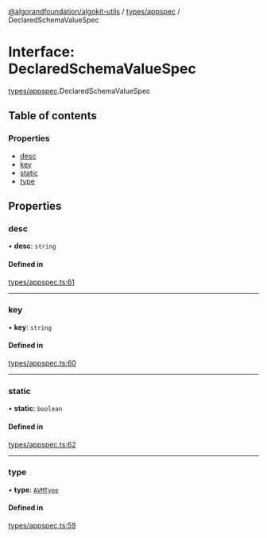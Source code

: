 [@algorandfoundation/algokit-utils](../README.md) / [types/appspec](../modules/types_appspec.md) / DeclaredSchemaValueSpec

# Interface: DeclaredSchemaValueSpec

[types/appspec](../modules/types_appspec.md).DeclaredSchemaValueSpec

## Table of contents

### Properties

- [desc](types_appspec.DeclaredSchemaValueSpec.md#desc)
- [key](types_appspec.DeclaredSchemaValueSpec.md#key)
- [static](types_appspec.DeclaredSchemaValueSpec.md#static)
- [type](types_appspec.DeclaredSchemaValueSpec.md#type)

## Properties

### desc

• **desc**: `string`

#### Defined in

[types/appspec.ts:61](https://github.com/algorandfoundation/algokit-utils-ts/blob/600c806/src/types/appspec.ts#L61)

___

### key

• **key**: `string`

#### Defined in

[types/appspec.ts:60](https://github.com/algorandfoundation/algokit-utils-ts/blob/600c806/src/types/appspec.ts#L60)

___

### static

• **static**: `boolean`

#### Defined in

[types/appspec.ts:62](https://github.com/algorandfoundation/algokit-utils-ts/blob/600c806/src/types/appspec.ts#L62)

___

### type

• **type**: [`AVMType`](../enums/types_appspec.AVMType.md)

#### Defined in

[types/appspec.ts:59](https://github.com/algorandfoundation/algokit-utils-ts/blob/600c806/src/types/appspec.ts#L59)
